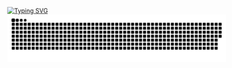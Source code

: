 [![Typing SVG](https://readme-typing-svg.demolab.com?font=Fira+Code&pause=1000&width=435&lines=The+five+boxing+wizards+jump+quickly)](https://git.io/typing-svg)
![](https://raw.githubusercontent.com/1rm/1rm/main/assets/github-contribution-grid-snake.svg)              
